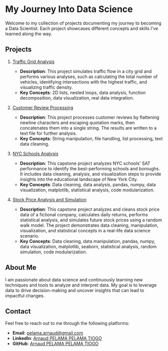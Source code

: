 # My Journey Into Data Science

Welcome to my collection of projects documenting my journey to becoming a Data Scientist. Each project showcases different concepts and skills I've learned along the way.

## Projects

1. [Traffic Grid Analysis](./01_Traffic_Grid_Analysis)
   - **Description**: This project simulates traffic flow in a city grid and performs various analyses, such as calculating the total number of vehicles, identifying intersections with the highest traffic, and visualizing traffic density.
   - **Key Concepts**: 2D lists, nested loops, data analysis, function decomposition, data visualization, real data integration.

2. [Customer Review Processing](./02_Customer_Review_Processing)
   - **Description**: This project processes customer reviews by flattening newline characters and escaping quotation marks, then concatenates them into a single string. The results are written to a text file for further analysis.
   - **Key Concepts**: String manipulation, file handling, list processing, text data cleaning.

3. [NYC Schools Analysis](./03_NYC_Schools_Analysis)
   - **Description**: This capstone project analyzes NYC schools' SAT performance to identify the best-performing schools and boroughs. It includes data cleaning, analysis, and visualization steps to provide insights into the educational landscape of New York City.
   - **Key Concepts**: Data cleaning, data analysis, pandas, numpy, data visualization, matplotlib, statistical analysis, code modularization.

4. [Stock Price Analysis and Simulation](./04_Stock_Price_Analysis)
   - **Description**: This capstone project analyzes and cleans stock price data of a fictional company, calculates daily returns, performs statistical analysis, and simulates future stock prices using a random walk model. The project demonstrates data cleaning, manipulation, visualization, and statistical concepts in a real-life data science scenario.
   - **Key Concepts**: Data cleaning, data manipulation, pandas, numpy, data visualization, matplotlib, seaborn, statistical analysis, random simulation, code modularization.

<!-- Add future projects here -->

## About Me

I am passionate about data science and continuously learning new techniques and tools to analyze and interpret data. My goal is to leverage data to drive decision-making and uncover insights that can lead to impactful changes.

## Contact

Feel free to reach out to me through the following platforms:

- **Email**: [pelama.arnaud@gmail.com](mailto:pelama.arnaud@gmail.com)
- **LinkedIn**: [Arnaud PELAMA PELAMA TIOGO](https://www.linkedin.com/in/arnaud-pelama-pelama-tiogo/)
- **GitHub**: [Arnaud PELAMA PELAMA TIOGO](https://github.com/arnaud2911)
